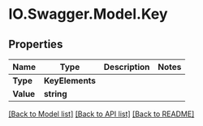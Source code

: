 # IO.Swagger.Model.Key
## Properties

Name | Type | Description | Notes
------------ | ------------- | ------------- | -------------
**Type** | **KeyElements** |  | 
**Value** | **string** |  | 

[[Back to Model list]](../README.md#documentation-for-models) [[Back to API list]](../README.md#documentation-for-api-endpoints) [[Back to README]](../README.md)

